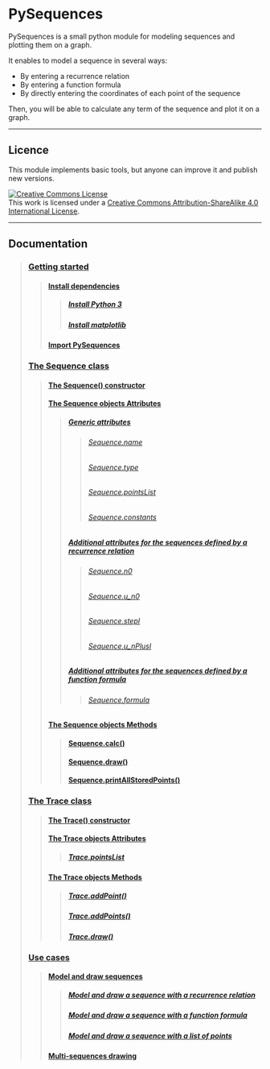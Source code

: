 # PySequences

PySequences is a small python module for modeling sequences and plotting them on a graph.

It enables to model a sequence in several ways:
* By entering a recurrence relation
* By entering a function formula
* By directly entering the coordinates of each point of the sequence

Then, you will be able to calculate any term of the sequence and plot it on a graph.

---

## Licence

This module implements basic tools, but anyone can improve it and publish new versions.

<a rel="license" href="http://creativecommons.org/licenses/by-sa/4.0/"><img alt="Creative Commons License" style="border-width:0" src="https://i.creativecommons.org/l/by-sa/4.0/88x31.png" /></a><br />This work is licensed under a <a rel="license" href="http://creativecommons.org/licenses/by-sa/4.0/">Creative Commons Attribution-ShareAlike 4.0 International License</a>.

---

## Documentation

> ### [Getting started](https://github.com/FlorianVaneste/PySequences/wiki/Getting_started) 
> > #### [Install dependencies](https://github.com/FlorianVaneste/PySequences/wiki/Getting_started#install-dependencies) 
> > > ##### [Install Python 3](https://github.com/FlorianVaneste/PySequences/wiki/Getting_started#install-python-3)  
> > > ##### [Install matplotlib](https://github.com/FlorianVaneste/PySequences/wiki/Getting_started#install-matplotlib)  
> > #### [Import PySequences](https://github.com/FlorianVaneste/PySequences/wiki/Getting_started#import-pysequences)  
> ### [The Sequence class](https://github.com/FlorianVaneste/PySequences/wiki/The_Sequence_class)  
> > #### [The Sequence() constructor](https://github.com/FlorianVaneste/PySequences/wiki/The_Sequence_class#the-sequence-constructor-1)
> > #### [The Sequence objects Attributes](https://github.com/FlorianVaneste/PySequences/wiki/The_Sequence_class#the-sequence-objects-attributes-1)
> > > ##### [Generic attributes](https://github.com/FlorianVaneste/PySequences/wiki/The_Sequence_class#generic-attributes-1)  
> > > > ###### [Sequence.name](https://github.com/FlorianVaneste/PySequences/wiki/The_Sequence_class#sequencename-1)  
> > > > ###### [Sequence.type](https://github.com/FlorianVaneste/PySequences/wiki/The_Sequence_class#sequencetype-1)  
> > > > ###### [Sequence.pointsList](https://github.com/FlorianVaneste/PySequences/wiki/The_Sequence_class#sequencepointslist-1)  
> > > > ###### [Sequence.constants](https://github.com/FlorianVaneste/PySequences/wiki/The_Sequence_class#sequenceconstants-1)  
> > > ##### [Additional attributes for the sequences defined by a recurrence relation](https://github.com/FlorianVaneste/PySequences/wiki/The_Sequence_class#additional-attributes-for-sequences-defined-by-a-recurrence-relation-1)  
> > > > ###### [Sequence.n0](https://github.com/FlorianVaneste/PySequences/wiki/The_Sequence_class#sequencen0-1)
> > > > ###### [Sequence.u_n0](https://github.com/FlorianVaneste/PySequences/wiki/The_Sequence_class#sequenceu_n0-1)
> > > > ###### [Sequence.stepI](https://github.com/FlorianVaneste/PySequences/wiki/The_Sequence_class#sequencestepi-1)
> > > > ###### [Sequence.u_nPlusI](https://github.com/FlorianVaneste/PySequences/wiki/The_Sequence_class#sequenceu_nplusi-1)
> > > ##### [Additional attributes for the sequences defined by a function formula](https://github.com/FlorianVaneste/PySequences/wiki/The_Sequence_class#additional-attributes-for-sequences-defined-by-a-function-formula-1)  
> > > > ###### [Sequence.formula](https://github.com/FlorianVaneste/PySequences/wiki/The_Sequence_class#sequenceformula-1)
> > #### [The Sequence objects Methods](https://github.com/FlorianVaneste/PySequences/wiki/The_Sequence_class#the-sequence-objects-methods-1)
> > > #### [Sequence.calc()](https://github.com/FlorianVaneste/PySequences/wiki/The_Sequence_class#sequencecalc-1)
> > > #### [Sequence.draw()](https://github.com/FlorianVaneste/PySequences/wiki/The_Sequence_class#sequencedraw-1)
> > > #### [Sequence.printAllStoredPoints()](https://github.com/FlorianVaneste/PySequences/wiki/The_Sequence_class#sequenceprintallstoredpoints-1)
> ### [The Trace class](https://github.com/FlorianVaneste/PySequences/wiki/The_Trace_class)  
> > #### [The Trace() constructor](https://github.com/FlorianVaneste/PySequences/wiki/The_Trace_class#the-trace-constructor-1)
> > #### [The Trace objects Attributes](https://github.com/FlorianVaneste/PySequences/wiki/The_Trace_class#the-trace-objects-attributes-1)
> > > ##### [Trace.pointsList](https://github.com/FlorianVaneste/PySequences/wiki/The_Trace_class#tracepointslist-1)
> > #### [The Trace objects Methods](https://github.com/FlorianVaneste/PySequences/wiki/The_Trace_class#the-trace-objects-methods-1)
> > > ##### [Trace.addPoint()](https://github.com/FlorianVaneste/PySequences/wiki/The_Trace_class#traceaddpoint-1)
> > > ##### [Trace.addPoints()](https://github.com/FlorianVaneste/PySequences/wiki/The_Trace_class#traceaddpoints-1)
> > > ##### [Trace.draw()](https://github.com/FlorianVaneste/PySequences/wiki/The_Trace_class#tracedraw-1)
> ### [Use cases](https://github.com/FlorianVaneste/PySequences/wiki/Use_cases)
> > #### [Model and draw sequences](https://github.com/FlorianVaneste/PySequences/wiki/Use_cases#model-and-draw-sequences-1)
> > > ##### [Model and draw a sequence with a recurrence relation](https://github.com/FlorianVaneste/PySequences/wiki/Use_cases#model-and-draw-a-sequence-with-a-recurrence-relation-1)
> > > ##### [Model and draw a sequence with a function formula](https://github.com/FlorianVaneste/PySequences/wiki/Use_cases#model-and-draw-a-sequence-with-a-function-formula-1)
> > > ##### [Model and draw a sequence with a list of points](https://github.com/FlorianVaneste/PySequences/wiki/Use_cases#model-and-draw-a-sequence-with-a-list-of-points-1)
> > #### [Multi-sequences drawing](https://github.com/FlorianVaneste/PySequences/wiki/Use_cases#multi-sequences-drawing-1)
